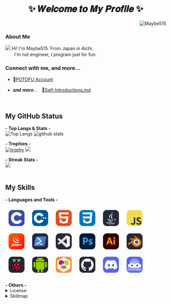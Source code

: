 <h1 align="center">✨ 𝑾𝒆𝒍𝒄𝒐𝒎𝒆 𝒕𝒐 𝑴𝒚 𝑷𝒓𝒐𝒇𝒊𝒍𝒆 ✨</h1>
<p align="right">
    <img src="https://komarev.com/ghpvc/?username=Maybe515&label=Profile%20views&color=0e75b6&style=flat" alt="Maybe515" />
</p>

### About Me
<p>
    <img src="https://media.giphy.com/media/hvRJCLFzcasrR4ia7z/giphy.gif" width="28"> Hi! I'm Maybe515. From Japan in Aichi.<br>
   　　I'm not engineer, I program just for fun.
</p>

### Connect with me, and more...
<ul>
  <li><p>🔗<a href="https://potofu.me/maybe515" rel="noopener noreferrer" target="_blank">POTOFU Account</a></p></li>
  <li><p>𝒂𝒏𝒅 𝒎𝒐𝒓𝒆...　🔗<a href="Self-Introductions.md">Self-Introductions.md</a></p></li>
</ul>
<br>

## My GitHub Status
<p align="left"> 
  <b>- Top Langs & Stats -</b><br>
  <!-- Top Languages Card -->
  <img alt="Top Langs" height="150px" src="https://github-readme-stats.vercel.app/api/top-langs/?username=Maybe515&layout=compact&show_icons=true&theme=onedark" />
  
  <!-- GitHub Stats Card -->
  <img alt="github stats" height="150px" src="https://github-readme-stats.vercel.app/api?username=Maybe515&theme=onedark&show_icons=true"/>
</p>

<!-- GitHub Profile Trophy -->
<b>- Trophies -</b><br>
[![trophy](https://github-profile-trophy.vercel.app/?username=Maybe515&theme=onedark)](https://github.com/ryo-ma/github-profile-trophy)
![](https://raw.githubusercontent.com/Maybe515/Maybe515/master/profile-summary-card-output/solarized/0-profile-details.svg)

<!-- GitHub Readme Streak Stats -->
<b>- Streak Stats -</b><br>
[![](https://github-readme-streak-stats.herokuapp.com/?user=Maybe515&theme=onedark)](https://github-readme-streak-stats.herokuapp.com/?user=Maybe515&theme=onedark)
<br><br>

## My Skills
<b>- Languages and Tools -</b>
<br>
<div>  
  <a href="https://www.cprogramming.com/" target="_blank"><img style="margin: 10px" src="https://github.com/tandpfun/skill-icons/blob/main/icons/C.svg" alt="C" height="50" /></a>  
  <a href="https://www.cplusplus.com/" target="_blank"><img style="margin: 10px" src="https://github.com/tandpfun/skill-icons/blob/main/icons/CPP.svg" alt="C++" height="50" /></a>  
  <a href="https://en.wikipedia.org/wiki/HTML5" target="_blank"><img style="margin: 10px" src="https://github.com/tandpfun/skill-icons/blob/main/icons/HTML.svg" alt="HTML5" height="50" /></a>  
  <a href="https://www.w3schools.com/css/" target="_blank"><img style="margin: 10px" src="https://github.com/tandpfun/skill-icons/blob/main/icons/CSS.svg" alt="CSS3" height="50" /></a>  
  <a href="https://www.java.com/" target="_blank"><img style="margin: 10px" src="https://github.com/tandpfun/skill-icons/blob/main/icons/Java-Dark.svg" alt="Java" height="50" /></a>  
  <a href="https://www.javascript.com/" target="_blank"><img style="margin: 10px" src="https://github.com/tandpfun/skill-icons/blob/main/icons/JavaScript.svg" alt="JavaScript" height="50" /></a>
  <a href="https://jquery.com" target="_blank"><img style="margin: 10px" src="https://github.com/tandpfun/skill-icons/blob/main/icons/JQuery.svg" alt="JQuery" height="50" /></a>
  <a href="https://docs.microsoft.com/en-us/powershell/" target="_blank"><img style="margin: 10px" src="https://github.com/tandpfun/skill-icons/blob/main/icons/Powershell-Dark.svg" alt="PowerShell" height="50" /></a>  
  <a href="https://code.visualstudio.com" target="_blank"><img style="margin: 10px" src="https://github.com/tandpfun/skill-icons/blob/main/icons/VSCode-Dark.svg" alt="VSCode" height="50" /></a>    
  <a href="https://www.adobe.com/in/products/photoshop.html" target="_blank"><img style="margin: 10px" src="https://github.com/tandpfun/skill-icons/blob/main/icons/Photoshop.svg" alt="Photoshop" height="50" /></a>
  <a href="https://www.adobe.com/in/products/illustrator.html" target="_blank"><img style="margin: 10px" src="https://github.com/tandpfun/skill-icons/blob/main/icons/Illustrator.svg" alt="Illustrator" height="50" /></a> 
  <a href="https://www.blender.org/" target="_blank"><img style="margin: 10px" src="https://github.com/tandpfun/skill-icons/blob/main/icons/Blender-Dark.svg" alt="Blender" height="50" /></a>  
  <a href="https://www.raspberrypi.org/" target="_blank"><img style="margin: 10px" src="https://github.com/tandpfun/skill-icons/blob/main/icons/RaspberryPi-Dark.svg" alt="Raspberry Pi" height="50" /></a>    
  <a href="https://www.android.com/intl/en_in/" target="_blank"><img style="margin: 10px" src="https://github.com/Maybe515/skill-icons/blob/main/Icons/Android-Dark.png" alt="Android" height="50" /></a>
  <a href="https://appinventor.mit.edu" target="_blank"><img style="margin: 10px" src="https://github.com/Maybe515/skill-icons/blob/main/Icons/MIT_AppInventor.png" alt="MIT_AppInventor" height="50" /></a>  
  <a href="https://github.com/" target="_blank"><img style="margin: 10px" src="https://github.com/tandpfun/skill-icons/blob/main/icons/Github-Dark.svg" alt="GitHub" height="50" /></a>
  <a href="https://discord.com" target="_blank"><img style="margin: 10px" src="https://github.com/tandpfun/skill-icons/blob/main/icons/Discord.svg" alt="Discord" height="50" /></a>
  <a href="https://discord.com" target="_blank"><img style="margin: 10px" src="https://github.com/tandpfun/skill-icons/blob/main/icons/DiscordBots.svg" alt="DiscordBots" height="50" /></a>
<!--
  <a href="" target="_blank"><img style="margin: 10px" src=".svg" alt="" height="50" /></a>
 -->
</div>
<br>
<b>- Others -</b>
<details>
  <summary>License</summary>
  <ul>
    <b>【国家資格】</b>
    <li>第二種電気工事士</li>
    <li>工事担任者DD3種</li>
    <li>3級技能士電気機器組立て (シーケンス制御作業)</li>
    <li>認定電気工事従事者</li>
    <br>
    <b>【検定】</b>
    <li>情報技術検定1級</li>
    <li>計算技術検定2級</li>
    <li>漢検準2級</li>
    <li>英検2級</li>
  </ul>
</details>
<details>
  <summary>Skillmap</summary>
  <ul>
    <b>- Software -</b>
    <li>プログラミング(C, Java, JScript, HTML, CSS, VBA, VB, ラダー)</li>
    <li>CAD</li>
    <li>IC制御 (ラズパイ)</li>
    <li>アプリ開発 (Android)</li>
    <li>SSG自作</li>
    <br>
    <b>- Hardware -</b>
    <li>ソルダリング</li>
    <li>修理 (ノートPC, スマホ)</li>
    <li>電気工事</li>
    <li>自作 (PC, マルチテスタ, 電子オルゴール)</li>
    <li>シーケンス盛業 (MELSEC)</li>
    <br>
    <b>- Create -</b>
    <li>お絵かき</li>
    <li>消しはん作り</li>
    <li>切り絵</li>
    <li>動画編集</li>
    <li>画像加工</li>
    <li>3DCG</li>
    <li>MMD</li>
    <li>アクセサリー作り</li>
  </ul>
</details>
